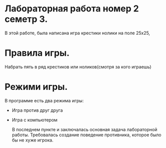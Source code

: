 # Лабораторная работа номер 2 семетр 3.
 В этой работе, была написана игра крестики нолики
 на поле 25х25,

# Правила игры.
 Набрать пять в ряд крестиков или ноликов(смотря за кого играешь)
 
# Режими игры.
 В программе есть два режима игры: 
 - Игра против друг друга

 - Игра с компьютером

   В последнем пункте и заключалась основная задача лабораторной работы.
   Требовалась создание поведение противника, которое было бы не хуже игрока.
